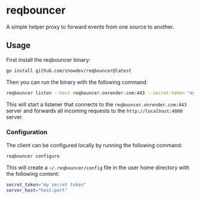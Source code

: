 # reqbouncer

A simple helper proxy to forward events from one source to another.

## Usage

First install the reqbouncer binary:

```bash
go install github.com/znowdev/reqbouncer@latest
```

Then you can run the binary with the following command:

```bash
reqbouncer listen --host reqbouncer.onrender.com:443 --secret-token "my-secret-token" 4000
```

This will start a listener that connects to the `reqbouncer.onrender.com:443` server and forwards all incoming requests to the `http://localhost:4000` server.


### Configuration

The client can be configured locally by running the following command:

```bash
reqbouncer configure
```

This will create a `~/.reqbouncer/config` file in the user home directory with the following content:

```bash
secret_token="my secret token"
server_host="host:port"
```
